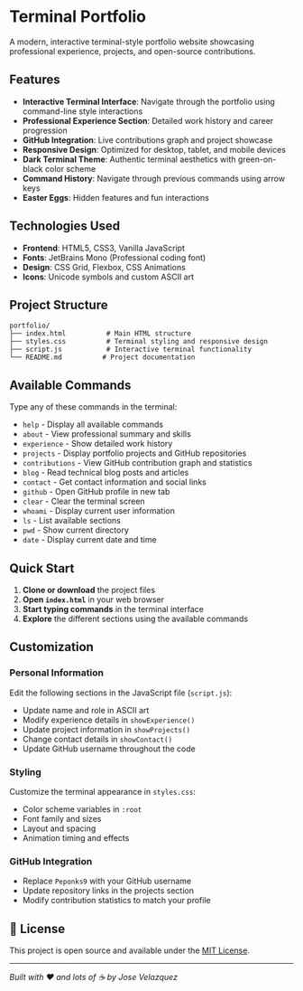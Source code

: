# Terminal Portfolio

A modern, interactive terminal-style portfolio website showcasing professional experience, projects, and open-source contributions.

## Features

- **Interactive Terminal Interface**: Navigate through the portfolio using command-line style interactions
- **Professional Experience Section**: Detailed work history and career progression
- **GitHub Integration**: Live contributions graph and project showcase
- **Responsive Design**: Optimized for desktop, tablet, and mobile devices
- **Dark Terminal Theme**: Authentic terminal aesthetics with green-on-black color scheme
- **Command History**: Navigate through previous commands using arrow keys
- **Easter Eggs**: Hidden features and fun interactions

## Technologies Used

- **Frontend**: HTML5, CSS3, Vanilla JavaScript
- **Fonts**: JetBrains Mono (Professional coding font)
- **Design**: CSS Grid, Flexbox, CSS Animations
- **Icons**: Unicode symbols and custom ASCII art

## Project Structure

```
portfolio/
├── index.html          # Main HTML structure
├── styles.css          # Terminal styling and responsive design
├── script.js           # Interactive terminal functionality
└── README.md          # Project documentation
```

## Available Commands

Type any of these commands in the terminal:

- `help` - Display all available commands
- `about` - View professional summary and skills
- `experience` - Show detailed work history
- `projects` - Display portfolio projects and GitHub repositories
- `contributions` - View GitHub contribution graph and statistics
- `blog` - Read technical blog posts and articles
- `contact` - Get contact information and social links
- `github` - Open GitHub profile in new tab
- `clear` - Clear the terminal screen
- `whoami` - Display current user information
- `ls` - List available sections
- `pwd` - Show current directory
- `date` - Display current date and time

## Quick Start

1. **Clone or download** the project files
2. **Open `index.html`** in your web browser
3. **Start typing commands** in the terminal interface
4. **Explore** the different sections using the available commands

## Customization

### Personal Information

Edit the following sections in the JavaScript file (`script.js`):

- Update name and role in ASCII art
- Modify experience details in `showExperience()`
- Update project information in `showProjects()`
- Change contact details in `showContact()`
- Update GitHub username throughout the code

### Styling

Customize the terminal appearance in `styles.css`:

- Color scheme variables in `:root`
- Font family and sizes
- Layout and spacing
- Animation timing and effects

### GitHub Integration

- Replace `Peponks9` with your GitHub username
- Update repository links in the projects section
- Modify contribution statistics to match your profile


## 📄 License

This project is open source and available under the [MIT License](LICENSE).

---

_Built with ❤️ and lots of ☕ by Jose Velazquez_
